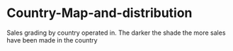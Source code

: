# Country-Map-and-distribution
Sales grading by country operated in.  The darker the shade the more sales have been made in the country
